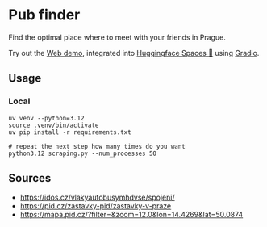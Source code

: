 # Pub finder
Find the optimal place where to meet with your friends in Prague.

Try out the [Web demo](https://huggingface.co/spaces/hermanda/pub-finder), integrated into [Huggingface Spaces 🤗](https://huggingface.co/spaces) using [Gradio](https://github.com/gradio-app/gradio). 

## Usage

### Local
```
uv venv --python=3.12
source .venv/bin/activate
uv pip install -r requirements.txt
```

```
# repeat the next step how many times do you want
python3.12 scraping.py --num_processes 50
```

## Sources
- https://idos.cz/vlakyautobusymhdvse/spojeni/
- https://pid.cz/zastavky-pid/zastavky-v-praze
- https://mapa.pid.cz/?filter=&zoom=12.0&lon=14.4269&lat=50.0874